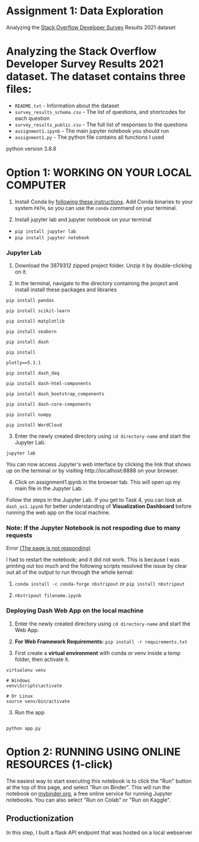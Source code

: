 # Assignment 1: Data Exploration
Analyzing the [Stack Overflow Developer Survey](https://insights.stackoverflow.com/survey) Results 2021 dataset


# Analyzing the Stack Overflow Developer Survey Results 2021 dataset. The dataset contains three files:

- `README.txt` - Information about the dataset
- `survey_results_schema.csv` - The list of questions, and shortcodes for each question
- `survey_results_public.csv` - The full list of responses to the questions
- `assignment1.ipynb` - The main jupyter notebook you should run
- `assignment1.py` - The python file contains all functions I used


python version 3.8.8

# Option 1: WORKING ON YOUR LOCAL COMPUTER

1. Install Conda
   by [following these instructions](https://conda.io/projects/conda/en/latest/user-guide/install/index.html). Add Conda
   binaries to your system `PATH`, so you can use the `conda` command on your terminal.

2. Install jupyter lab and jupyter notebook on your terminal 

+ `pip install jupyter lab`
+ `pip install jupyter notebook`


### Jupyter Lab

1. Download the 3879312 zipped project folder. Unzip it by double-clicking on it.

2. In the terminal, navigate to the directory containing the project and install install these packages and libraries

```
pip install pandas 

pip install scikit-learn 

pip install matplotlib 

pip install seaborn 

pip install dash 

pip install

plotly==5.3.1 

pip install dash_daq 

pip install dash-html-components 

pip install dash_bootstrap_components 

pip install dash-core-components

pip install numpy

pip install WordCloud
```


3. Enter the newly created directory using `cd directory-name` and start the Jupyter Lab.

```
jupyter lab

```

You can now access Jupyter's web interface by clicking the link that shows up on the terminal or by visiting http://localhost:8888 on your browser. 


4. Click on assignment1.ipynb in the browser tab. This will open up my main file in the Jupyter Lab.

Follow the steps in the Jupyter Lab. If you get to Task 4, you can look at `dash_as1.ipynb` for better understanding of **Visualization Dashboard** before running the web app on the local machine.


### Note: If the Jupyter Notebook is not respoding due to many requests

Error [(The page is not responding)](https://stackoverflow.com/questions/48615535/jupyter-notebook-takes-forever-to-open-and-then-pages-unresponsive-mathjax-i)

I had to restart the notebook; and it did not work. This is because I was printing out too much and the following
scripts resolved the issue by clear out all of the output to run through the whole kernal:

1. `conda install -c conda-forge nbstripout` or `pip install nbstripout`

2. `nbstripout filename.ipynb`


### Deploying Dash Web App on the local machine

1. Enter the newly created directory using `cd directory-name` and start the Web App.

1. **For Web Framework Requirements:**  ```pip install -r requirements.txt```

2. First create a **virtual environment** with conda or venv inside a temp folder, then activate it.

```
virtualenv venv

# Windows
venv\Scripts\activate

# Or Linux
source venv/bin/activate

```

3. Run the app

```

python app.py

```


# Option 2: RUNNING USING ONLINE RESOURCES (1-click)

The easiest way to start executing this notebook is to click the "Run" button at the top of this page, and select "Run
on Binder". This will run the notebook on [mybinder.org](https://mybinder.org), a free online service for running
Jupyter notebooks. You can also select "Run on Colab" or "Run on Kaggle".





## Productionization

In this step, I built a flask API endpoint that was hosted on a local webserver 
